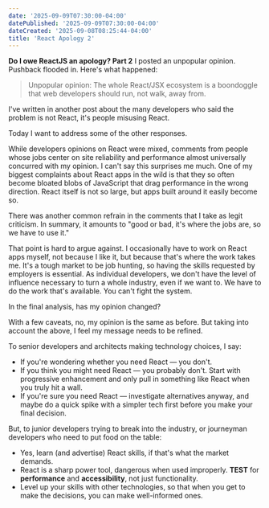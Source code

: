 ```yaml
---
date: '2025-09-09T07:30:00-04:00'
datePublished: '2025-09-09T07:30:00-04:00'
dateCreated: '2025-09-08T08:25:44-04:00'
title: 'React Apology 2'
---
```

**Do I owe ReactJS an apology? Part 2**
I posted an unpopular opinion. Pushback flooded in. Here's what happened:

> Unpopular opinion: The whole React/JSX ecosystem is a boondoggle that web developers should run, not walk, away from.

I've written in another post about the many developers who said the problem is not React, it's people misusing React.

Today I want to address some of the other responses.

While developers opinions on React were mixed, comments from people whose jobs center on site reliability and performance almost universally concurred with my opinion. I can't say this surprises me much. One of my biggest complaints about React apps in the wild is that they so often become bloated blobs of JavaScript that drag performance in the wrong direction. React itself is not so large, but apps built around it easily become so.

There was another common refrain in the comments that I take as legit criticism. In summary, it amounts to "good or bad, it's where the jobs are, so we have to use it."

That point is hard to argue against. I occasionally have to work on React apps myself, not because I like it, but because that's where the work takes me. It's a tough market to be job hunting, so having the skills requested by employers is essential. As individual developers, we don't have the level of influence necessary to turn a whole industry, even if we want to. We have to do the work that's available. You can't fight the system.

In the final analysis, has my opinion changed?

With a few caveats, no, my opinion is the same as before. But taking into account the above, I feel my message needs to be refined.

To senior developers and architects making technology choices, I say:

- If you're wondering whether you need React — you don't.
- If you think you might need React — you probably don't. Start with progressive enhancement and only pull in something like React when you truly hit a wall.
- If you're sure you need React — investigate alternatives anyway, and maybe do a quick spike with a simpler tech first before you make your final decision.

But, to junior developers trying to break into the industry, or journeyman developers who need to put food on the table: 

- Yes, learn (and advertise) React skills, if that's what the market demands.
- React is a sharp power tool, dangerous when used improperly. **TEST** for **performance** and **accessibility**, not just functionality.
- Level up your skills with other technologies, so that when you get to make the decisions, you can make well-informed ones.
